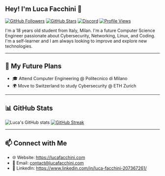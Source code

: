 Hey! I'm Luca Facchini 👋
---
[![GitHub Followers](https://img.shields.io/github/followers/lucafacchini0?color=4B7BEC&logo=github&style=for-the-badge&label=GitHub%20Followers)](https://github.com/lucafacchini0)
[![GitHub Stars](https://img.shields.io/github/stars/lucafacchini0?color=F5C542&logo=github&style=for-the-badge&label=GitHub%20Stars)](https://github.com/lucafacchini0?tab=stars)
[![Discord](https://img.shields.io/discord/677701098101932032?color=7289DA&logo=discord&style=for-the-badge&label=Discord)](https://discord.com/users/lucafacchini0)
[![Profile Views](https://img.shields.io/badge/Profile%20Views-1000%2B-blue?style=for-the-badge&logo=github)](https://github.com/lucafacchini0)

I'm a 18 years old student from Italy, Milan. I'm a future Computer Science Engineer passionate about Cybersecurity, Networking, Linux, and Coding. I'm a self-learner and I am always looking to improve and explore new technologies.


---

## 🚀 My Future Plans

- 🎓 Attend Computer Engineering @ Politecnico di Milano
- 🌍 Move to Switzerland to study Cybersecurity @ ETH Zurich

---

## 📊 GitHub Stats

![Luca's GitHub stats](https://github-readme-stats.vercel.app/api?username=lucafacchini0&show_icons=true&theme=radical&bg_color=0e0e1a&text_color=4a6fa5&title_color=00ffff&icon_color=7fffd4&border_color=6272a4) [![GitHub Streak](https://streak-stats.demolab.com/?user=lucafacchini0&theme=radical&background=0e0e1a&border=6272a4&ring=00ffff&fire=7fffd4&currStreakNum=4a6fa5&sideNums=4a6fa5&sideLabels=4a6fa5)](https://github.com/lucafacchini0)

---

## 📫 Connect with Me

- 🌐 Website: https://lucafacchini.com
- 📧 Email: contact@lucafacchini.com
- 💼 LinkedIn: https://www.linkedin.com/in/luca-facchini-207367261/
